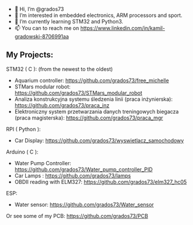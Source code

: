 - 👋 Hi, I’m @grados73
- 👀 I’m interested in embedded electronics, ARM processors and sport.
- 🌱 I’m currently learning STM32 and Python3.
- 📫 You can to reach me on https://www.linkedin.com/in/kamil-gradowski-8706991aa

## My Projects:

 STM32 ( C ): (from the newest to the oldest)
- Aquarium controller: https://github.com/grados73/free_michelle
- STMars modular robot: https://github.com/grados73/STMars_modular_robot
- Analiza konstrukcyjna systemu śledzenia linii (praca inżynierska): https://github.com/grados73/praca_inz
- Elektroniczny system przetwarzania danych treningowych biegacza (praca magisterska): https://github.com/grados73/praca_mgr

 RPI ( Python ):
- Car Display: https://github.com/grados73/wyswietlacz_samochodowy

 Arduino ( C ):
- Water Pump Controller: https://github.com/grados73/Water_pump_controller_PID
- Car Lamps : https://github.com/grados73/lamps
- OBDII reading with ELM327: https://github.com/grados73/elm327_hc05


 ESP:
- Water sensor: https://github.com/grados73/Water_sensor 


Or see some of my PCB: https://github.com/grados73/PCB
